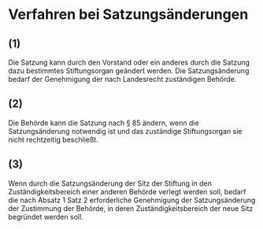 # Verfahren bei Satzungsänderungen



## (1)

 Die Satzung kann durch den Vorstand oder ein anderes durch die Satzung dazu bestimmtes Stiftungsorgan geändert werden. Die Satzungsänderung bedarf der Genehmigung der nach Landesrecht zuständigen Behörde.

## (2)

 Die Behörde kann die Satzung nach § 85 ändern, wenn die Satzungsänderung notwendig ist und das zuständige Stiftungsorgan sie nicht rechtzeitig beschließt.

## (3)

 Wenn durch die Satzungsänderung der Sitz der Stiftung in den Zuständigkeitsbereich einer anderen Behörde verlegt werden soll, bedarf die nach Absatz 1 Satz 2 erforderliche Genehmigung der Satzungsänderung der Zustimmung der Behörde, in deren Zuständigkeitsbereich der neue Sitz begründet werden soll. 


